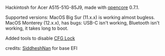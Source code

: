 Hackintosh for Acer A515-51G-85J9, made with [opencore](https://dortania.github.io) 0.7.1.

Supported versions:
MacOS Big Sur (11.x.x) is working almost bugless.
MacOS Monterey (12.x.x), has bugs: USB-C isn't working, Bluetooth isn't working, it takes long to boot.

Added tools to disable [CFG Lock](https://dortania.github.io/OpenCore-Post-Install/misc/msr-lock.html)

credits: [SiddheshNan](https://github.com/SiddheshNan) for base EFI

